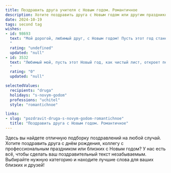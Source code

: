 ```yaml
---
title: Поздравить друга учителя с Новым годом. Романтичное
description: Хотите поздравить друга с Новым годом или другим праздником? Наш ИИ создаст незабываемое поздравление, а вы обязательно выделитесь среди других.  
date: 2024-10-19
tags: second tag
wishes:
- id: 98693
  text: "Мой дорогой, любимый друг, с Новым годом! Пусть этот год станет для тебя таким же прекрасным и светлым, как твой талант учителя, который озаряет жизни многих.  Пусть в твоей жизни будет столько же радости и тепла, сколько ты даришь своим ученикам.  Я желаю тебе любви, вдохновения,  и чтобы каждый день был наполнен счастьем и волшебством, словно страница из любимой сказки.  С Новым годом!
  "
  rating: "undefined"
  updated: "null"
- id: 3532
  text: "Любимый мой, пусть этот Новый год, как чистый лист, откроет перед тобой новые горизонты счастья и вдохновения. Желаю тебе, чтобы каждый день был наполнен радостью открытий, как уроки увлеченных тобой учеников, а искры твоей души зажигали новые звезды на небосклоне познания. С Новым годом!
  "
  rating: "0"
  updated: "null"

selectedValues:
  recipients: "druga"
  holidays: "s-novym-godom"
  professions: "uchitel"
  style: "romantichnoe"

links:
- slug: "pozdravit-druga-s-novym-godom-romantichnoe"
  title: "Поздравить друга с Новым годом. Романтичное"
---
```


Здесь вы найдете отличную подборку поздравлений на любой случай. 
Хотите поздравить друга с днём рождения, коллегу с профессиональным праздником или близких с Новым годом? У нас есть всё, чтобы сделать ваш поздравительный текст незабываемым. Выбирайте нужную категорию и находите лучшие слова для ваших близких и друзей!
